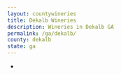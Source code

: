 ```yaml
---
layout: countywineries
title: Dekalb Wineries
description: Wineries in Dekalb GA
permalink: /ga/dekalb/
county: dekalb
state: ga
---
```

-
